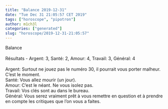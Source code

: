 ```yaml
---
title: "Balance 2019-12-31"
date: "Tue Dec 31 21:05:57 CET 2019"
tags: ["horoscope", "pipotron"]
author: m1ch3l
categories: ["generated"]
slug: "horoscope/2019-12-31-21:05:57"
---
```


Balance<br>
<br>
Résultats - Argent: 3, Santé: 2, Amour: 4, Travail: 3, Général: 4<br>
<br>
Argent:  Surtout ne jouez pas le numéro 30, il pourrait vous porter malheur. C’est le moment.<br>
Santé:   Vous allez mourir (un jour). <br>
Amour:   C’est le néant. Ne vous isolez pas.<br>
Travail: Vos clés sont au dans le bureau. <br>
Général: Vous serez vraiment prêt à vous remettre en question et à prendre en compte les critiques que l’on vous a faites.<br>
